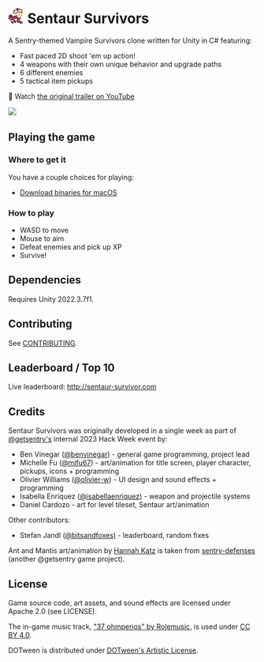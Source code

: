 # ![](Media/sentaur.gif) Sentaur Survivors

A Sentry-themed Vampire Survivors clone written for Unity in C# featuring:
* Fast paced 2D shoot 'em up action!
* 4 weapons with their own unique behavior and upgrade paths
* 6 different enemies
* 5 tactical item pickups

🍿 Watch [the original trailer on YouTube](https://www.youtube.com/watch?v=8z4T97gJ7Rg)

![](/Media/gameplay.gif?raw=true)

## Playing the game

### Where to get it

You have a couple choices for playing:

* [Download binaries for macOS](https://github.com/getsentry/sentaur-survivors/releases/latest)

### How to play

* WASD to move
* Mouse to aim
* Defeat enemies and pick up XP
* Survive!

## Dependencies

Requires Unity 2022.3.7f1.

## Contributing

See [CONTRIBUTING](CONTRIBUTING.md).

## Leaderboard / Top 10

Live leaderboard: http://sentaur-survivor.com

## Credits

Sentaur Survivors was originally developed in a single week as part of [@getsentry's](https://github.com/getsentry) internal 2023 Hack Week event by:

* Ben Vinegar ([@benvinegar](https://github.com/benvinegar)) - general game programming, project lead
* Michelle Fu ([@mifu67](https://github.com/mifu67)) - art/animation for title screen, player character, pickups, icons + programming
* Olivier Williams ([@olivier-w](https://github.com/olivier-w)) - UI design and sound effects + programming
* Isabella Enriquez ([@isabellaenriquez)](https://github.com/isabellaenriquez) - weapon and projectile systems
* Daniel Cardozo - art for level tileset, Sentaur art/animation

Other contributors:

* Stefan Jandl ([@bitsandfoxes)](https://github.com/bitsandfoxes) - leaderboard, random fixes

Ant and Mantis art/animation by [Hannah Katz](https://dribbble.com/HKatz) is taken from [sentry-defenses](https://github.com/getsentry/sentry-defenses) (another @getsentry game project).

## License

Game source code, art assets, and sound effects are licensed under Apache 2.0 (see LICENSE).

The in-game music track, ["37 ohmperios" by Rolemusic](https://freemusicarchive.org/music/Rolemusic/single/37-ohmperios/), is used under [CC BY 4.0](https://creativecommons.org/licenses/by/4.0/).

DOTween is distributed under [DOTween's Artistic License](https://dotween.demigiant.com/license.php).

